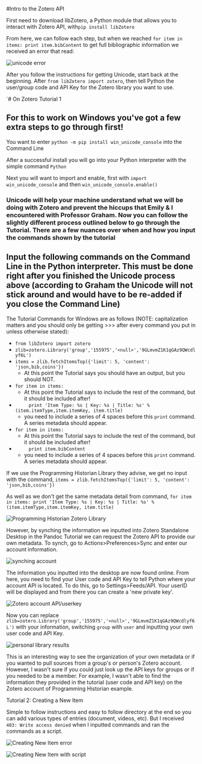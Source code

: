 #Intro to the Zotero API

First need to download libZotero, a Python module that allows you to interact with Zotero API, with`pip install libZotero`

From here, we can follow each step, but when we reached `for item in items: print item.bibContent` to get full bibliographic information we received an error that read:

![unicode error](http://s29.postimg.org/cj0pc6hyf/unicodeerror.jpg)

After you follow the instructions for getting Unicode, start back at the beginning. After `from libZotero import zotero`, then tell Python the user/group code and API Key for the Zotero library you want to use.

`# On Zotero Tutorial 1
## For this to work on Windows you've got a few extra steps to go through first!
You want to enter `python -m pip install win_unicode_console` into the Command Line

After a successful install you will go into your Python interpreter with the simple command `Python`

Next you will want to import and enable, first with `import win_unicode_console` and then `win_unicode_console.enable()`

### Unicode will help your machine understand what we will be doing with Zotero and prevent the hiccups that Emily & I encountered with Professor Graham. Now you can follow the slightly different process outlined below to go through the Tutorial. There are a few nuances over when and how you input the commands shown by the tutorial

## Input the following commands on the Command Line in the Python interpreter. **This must be done right after you finished the Unicode process above (according to Graham the Unicode will not stick around and would have to be re-added if you close the Command Line)**

The Tutorial Commands for Windows are as follows (NOTE: capitalization matters and you should only be getting >>> after every command you put in unless otherwise stated):
* `from libZotero import zotero`
* `zlib=zotero.Library('group','155975','<null>','9GLmvmZ1K1qGAz9QWcdlyf6L')`
* `items = zlib.fetchItemsTop({'limit': 5, 'content': 'json,bib,coins'})`
     * At this point the Tutorial says you should have an output, but you should NOT.
* `for item in items:`
     * At this point the Tutorial says to include the rest of the command, but it should be included after!
* `     print 'Item Type: %s | Key: %s | Title: %s' % (item.itemType,item.itemKey, item.title)`
     * you need to include a series of 4 spaces before this `print` command. A series metadata should appear.
* `for item in items:`
     * At this point the Tutorial says to include the rest of the command, but it should be included after!
* `     print item.bibContent`
     * you need to include a series of 4 spaces before this `print` command. A series metadata should appear.

If we use the Programming Historian Library they advise, we get no input with the command, `items = zlib.fetchItemsTop({'limit': 5, 'content': 'json,bib,coins'})` 

As well as we don't get the same metadata detail from command, `for item in items:
print 'Item Type: %s | Key: %s | Title: %s' % (item.itemType,item.itemKey, item.title)`

![Programming Historian Zotero Library](http://s29.postimg.org/biiu60uhz/proghistzoterolib.jpg)

However, by synching the information we inputted into Zotero Standalone Desktop in the Pandoc Tutorial we can request the Zotero API to provide our own metadata. To synch, go to Actions>Preferences>Sync and enter our account information.

![synching account](http://s9.postimg.org/5cfpz3ldb/zoterosynch.jpg)

The information you inputted into the desktop are now found online. From here, you need to find your User code and API Key to tell Python where your account API is located. To do this, go to Settings>Feeds/API. Your userID will be displayed and from there you can create a 'new private key'.

![Zotero account API/userkey](http://s10.postimg.org/byjtybr55/Zotero_API.jpg)

Now you can replace `zlib=zotero.Library('group','155975','<null>','9GLmvmZ1K1qGAz9QWcdlyf6L')` with your information, switching `group` with `user` and inputting your own user code and API Key.

![personal library results](http://s10.postimg.org/4jz3jound/personallibrary.jpg)

This is an interesting way to see the organization of your own metadata or if you wanted to pull sources from a group's or person's Zotero account. However, I wasn't sure if you could just look up the API keys for groups or if you needed to be a member. For example, I wasn't able to find the information they provided in the tutorial (user code and API key) on the Zotero account of Programming Historian example. 

Tutorial 2: Creating a New Item

Simple to follow instructions and easy to follow directory at the end so you can add various types of entries (document, videos, etc). But I received `403: Write access denied` when I inputted commands and ran the commands as a script. 

![Creating New Item error](http://s13.postimg.org/u4ugxd5nb/creatingnewitem.png)

![Creating New Item with script](http://s21.postimg.org/rgh4hcrh3/createnewitemwithscript.png)

